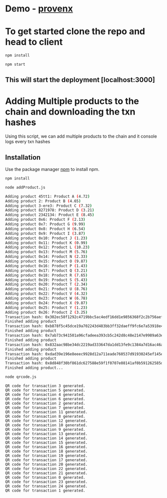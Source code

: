 # Demo - [provenx](https://provenx.0xc0d3rs.tech)


# To get started clone the repo and head to client
```bash
npm install
```
```bash
npm start
```
## This will start the deployment [localhost:3000]

# Adding Multiple products to the chain and downloading the txn hashes

Using this script, we can add multiple products to the chain and it console logs every txn hashes

## Installation

Use the package manager [npm](https://www.npmjs.com/) to install npm.

```bash
npm install
```
```bash
node addProduct.js
```
```bash
Adding product 45tt1: Product A (4.72)
Adding product 2: Product B (4.65)
Adding product 3-ere3: Product C (7.32)
Adding product 8271978: Product D (3.21)
Adding product 2342134: Product E (8.45)
Adding product 0x6: Product F (2.13)
Adding product 0x7: Product G (9.99)
Adding product 0x8: Product H (6.54)
Adding product 0x9: Product I (3.87)
Adding product 0x10: Product J (1.23)
Adding product 0x11: Product K (0.99)
Adding product 0x12: Product L (10.23)
Adding product 0x13: Product M (5.76)
Adding product 0x14: Product N (2.33)
Adding product 0x15: Product O (9.87)
Adding product 0x16: Product P (1.43)
Adding product 0x17: Product Q (3.21)
Adding product 0x18: Product R (7.65)
Adding product 0x19: Product S (5.43)
Adding product 0x20: Product T (2.34)
Adding product 0x21: Product U (8.76)
Adding product 0x22: Product V (4.32)
Adding product 0x23: Product W (6.78)
Adding product 0x24: Product X (9.87)
Adding product 0x25: Product Y (1.23)
Adding product 0x26: Product Z (3.25)
Transaction hash: 0x302ec58f1292c4719bbc5ac4edf16dd1e9856368f2c2b756aef541f890f7ebb8
Finished adding product
Transaction hash: 0xb878f5c45dce19a702243d483bb3ff32daeff9fc6e7a53918e4bc766ef6077b4
Finished adding product
Transaction hash: 0x7ab73c941501a96cfadeea393cb5c242d8c48e2147e9989a63ea437212b057ac
Finished adding product
Transaction hash: 0x832aac98be34dc2219ad333647da1dd13fe9c1384a7d16ac46a1c6175725fc85
Finished adding product
Transaction hash: 0xdad39e196e8eeec9928d12a711eade760537d91930245ef145e071a6ce816c52
Finished adding product
Transaction hash: 0x8d848f30bf861dc627588e59f1f0707e08141af0b591262585d3912037c2346f
Finished adding product...
```
```bash
node qrcode.js
```
```
QR code for transaction 3 generated.
QR code for transaction 5 generated.
QR code for transaction 4 generated.
QR code for transaction 6 generated.
QR code for transaction 2 generated.
QR code for transaction 7 generated.
QR code for transaction 11 generated.
QR code for transaction 8 generated.
QR code for transaction 12 generated.
QR code for transaction 10 generated.
QR code for transaction 9 generated.
QR code for transaction 13 generated.
QR code for transaction 14 generated.
QR code for transaction 15 generated.
QR code for transaction 16 generated.
QR code for transaction 18 generated.
QR code for transaction 19 generated.
QR code for transaction 17 generated.
QR code for transaction 20 generated.
QR code for transaction 22 generated.
QR code for transaction 21 generated.
QR code for transaction 0 generated.
QR code for transaction 23 generated.
QR code for transaction 24 generated.
QR code for transaction 1 generated.
```
